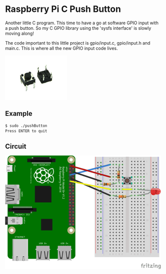 # Raspberry Pi C Push Button

Another little C program. This time to have a go at software GPIO input with a push button. So my C GPIO library using the 'sysfs interface' is slowly moving along!

The code important to this little project is gpio/input.c, gpio/input.h and main.c.  This is where all the new GPIO input code lives.

![pushbutton](https://github.com/mse240966/raspberry-pi-c-push-button/blob/master/docs/pushButton.jpg "Push Button")

## Example

```bash
$ sudo ./pushButton
Press ENTER to quit
```

## Circuit

![circuit](https://github.com/mse240966/raspberry-pi-c-push-button/blob/master/docs/pushButtonCircuit.png "Breadboard Circuit")
